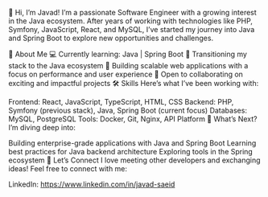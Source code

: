 👋 Hi, I’m Javad!
I’m a passionate Software Engineer with a growing interest in the Java ecosystem. After years of working with technologies like PHP, Symfony, JavaScript, React, and MySQL, I’ve started my journey into Java and Spring Boot to explore new opportunities and challenges.

🌟 About Me
💻 Currently learning: Java | Spring Boot
🔄 Transitioning my stack to the Java ecosystem
🚀 Building scalable web applications with a focus on performance and user experience
🤝 Open to collaborating on exciting and impactful projects
🛠️ Skills
Here’s what I’ve been working with:

Frontend: React, JavaScript, TypeScript, HTML, CSS
Backend: PHP, Symfony (previous stack), Java, Spring Boot (current focus)
Databases: MySQL, PostgreSQL
Tools: Docker, Git, Nginx, API Platform
🌱 What’s Next?
I’m diving deep into:

Building enterprise-grade applications with Java and Spring Boot
Learning best practices for Java backend architecture
Exploring tools in the Spring ecosystem
🤝 Let’s Connect
I love meeting other developers and exchanging ideas! Feel free to connect with me:

LinkedIn: https://www.linkedin.com/in/javad-saeid
